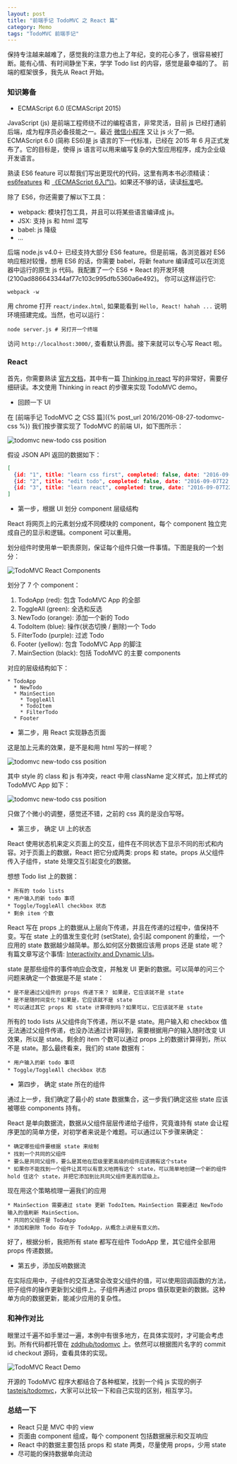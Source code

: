 ```yaml
---
layout: post
title: "前端手记 TodoMVC 之 React 篇"
category: Memo
tags: "TodoMVC 前端手记"
---
```


保持专注越来越难了，感觉我的注意力也上了年纪，变的花心多了，很容易被打断。能有心情、有时间静坐下来，学学 Todo list 的内容，感觉是最幸福的了。 前端的框架很多，我先从 React 开始。

<!-- more -->


### 知识筹备

* ECMAScript 6.0 (ECMAScript 2015)

JavaScript (js) 是前端工程师绕不过的编程语言，非常灵活，目前 js 已经打通前后端，成为程序员必备技能之一。最近 [微信小程序](https://mp.weixin.qq.com/wiki) 又让 js 火了一把。ECMAScript 6.0 (简称 ES6)是 js 语言的下一代标准，已经在 2015 年 6 月正式发布了。它的目标是，使得 js 语言可以用来编写复杂的大型应用程序，成为企业级开发语言。

熟读 ES6 feature 可以帮我们写出更现代的代码，这里有两本书必须精读：[es6features](https://github.com/lukehoban/es6features) 和 [《ECMAScript 6入门》](http://es6.ruanyifeng.com/)。如果还不够的话，读读[标准](http://www.ecma-international.org/ecma-262/6.0/)吧。

除了 ES6，你还需要了解以下工具：

* webpack: 模块打包工具，并且可以将某些语言编译成 js。
* JSX: 支持 js 和 html 混写
* babel: js 降级
* ...

后端 node.js v4.0＋ 已经支持大部分 ES6 feature。但是前端，各浏览器对 ES6 响应相对较慢，想用 ES6 的话，你需要 babel，将新 feature 编译成可以在浏览器中运行的原生 js 代码。我配置了一个 ES6 + React 的开发环境(2100ad886643344af77c103c995dfb5360a6e492)。 你可以这样运行它:

	webpack -w

用 chrome 打开 `react/index.html`, 如果能看到 `Hello, React! hahah ...` 说明环境搭建完成。当然，也可以运行：

	node server.js # 另打开一个终端

访问 `http://localhost:3000/`, 查看默认界面。接下来就可以专心写 React 啦。


### React

首先，你需要熟读 [官方文档](https://facebook.github.io/react/docs/getting-started.html)，其中有一篇 [Thinking in react](https://facebook.github.io/react/docs/thinking-in-react.html) 写的非常好，需要仔细研读。本文使用 Thinking in react 的步骤来实现 TodoMVC demo。

* 回顾一下 UI

在 [前端手记 TodoMVC 之 CSS 篇]({% post_url 2016/2016-08-27-todomvc-css %}) 我们按步骤实现了 TodoMVC 的前端 UI，如下图所示：

![todomvc new-todo css position](/assets/images/2016-09-04/d3d6da9aee6cc74cff3d5feda1577bde87467b58.png)

假设 JSON API 返回的数据如下：

```json
[
  {id: "1", title: "learn css first", completed: false, date: "2016-09-07T22:01:45Z"},
  {id: "2", title: "edit todo", completed: false, date: "2016-09-07T22:02:45Z"},
  {id: "3", title: "learn react", completed: true, date: "2016-09-07T22:03:45Z"}
]
```

* 第一步，根据 UI 划分 component 层级结构

React 将网页上的元素划分成不同模块的 component，每个 component 独立完成自己的显示和逻辑。component 可以重用。

划分组件时使用单一职责原则，保证每个组件只做一件事情。下图是我的一个划分：

![TodoMVC React Components](/assets/images/2016-09-06/todomvc-react-components.png)

划分了 7 个 component：

  1. TodoApp (red): 包含 TodoMVC App 的全部
  2. ToggleAll (green): 全选和反选
  3. NewTodo (orange): 添加一个新的 Todo
  4. TodoItem (blue): 操作(状态切换 / 删除)一个 Todo
  5. FilterTodo (purple): 过滤 Todo
  6. Footer (yellow): 包含 TodoMVC App 的脚注
  7. MainSection (black): 包括 TodoMVC 的主要 components

对应的层级结构如下：

```
* TodoApp
  * NewTodo
  * MainSection
    * ToggleAll
    * TodoItem
    * FilterTodo
  * Footer
```

* 第二步，用 React 实现静态页面

这是加上元素的效果，是不是和用 html 写的一样呢？

![todomvc new-todo css position](/assets/images/2016-09-06/8dc5b7c94a93f2ae6a516ab119aa643bc8734d6d.png)

其中 style 的 class 和 js 有冲突，react 中用 className 定义样式，加上样式的 TodoMVC App 如下：

![todomvc new-todo css position](/assets/images/2016-09-06/0352a2e9d04ce528c5f2632c794c42cf3b354a21.png)

只做了个微小的调整，感觉还不错，之前的 css 真的是没白写呀。

* 第三步， 确定 UI 上的状态

React 使用状态机来定义页面上的交互，组件在不同状态下显示不同的形式和内容。对于页面上的数据，React 把它分成两类: props 和 state。props 从父组件传入子组件，state 处理交互引起变化的数据。

想想 Todo list 上的数据：

	* 所有的 todo lists
	* 用户输入的新 todo 事项
	* Toggle/ToggleAll checkbox 状态
	* 剩余 item 个数

React 写在 props 上的数据从上层向下传递，并且在传递的过程中，值保持不变。写在 state 上的值发生变化时 (setState), 会引起 component 的重绘，一个应用的 state 数据越少越简单。那么如何区分数据应该用 props 还是 state 呢？有篇文章写这个事情: [Interactivity and Dynamic UIs](https://facebook.github.io/react/docs/interactivity-and-dynamic-uis.html)。

state 是那些组件的事件响应会改变，并触发 UI 更新的数据。可以简单的问三个问题来确定一个数据是不是 state：

	* 是不是通过父组件的 props 传递下来？ 如果是，它应该就不是 state
	* 是不是随时间变化？如果是，它应该就不是 state
	* 可以通过其它 props 和 state 计算得到吗？如果可以，它应该就不是 state

所有的 todo lists 从父组件向下传递，所以不是 state。用户输入和 checkbox 值无法通过父组件传递，也没办法通过计算得到，需要根据用户的输入随时改变 UI 效果，所以是 state。剩余的 item 个数可以通过 props 上的数据计算得到，所以不是 state。那么最终看来，我们的 state 数据有：

	* 用户输入的新 todo 事项
	* Toggle/ToggleAll checkbox 状态

* 第四步， 确定 state 所在的组件

通过上一步，我们确定了最小的 state 数据集合，这一步我们确定这些 state 应该被哪些 components 持有。

React 是单向数据流，数据从父组件层层传递给子组件，究竟谁持有 state 会让程序更加的简单方便，对初学者来说是个难题。可以通过以下步骤来确定：

	* 确定哪些组件要根据 state 来绘制
	* 找到一个共同的父组件
	* 要么是共同父组件，要么是其他在层级里更高级的组件应该拥有这个state
	* 如果你不能找到一个组件让其可以有意义地拥有这个 state，可以简单地创建一个新的组件 hold 住这个 state，并把它添加到比共同父组件更高的层级上。

现在用这个策略梳理一遍我们的应用

	* MainSection 需要通过 state 更新 TodoItem。MainSection 需要通过 NewTodo 输入的值刷新 MainSection。
	* 共同的父组件是 TodoApp
	* 添加和删除 Todo 存在于 TodoApp，从概念上讲是有意义的。

好了，根据分析，我把所有 state 都写在组件 TodoApp 里，其它组件全部用 props 传递数据。

* 第五步，添加反响数据流

在实际应用中，子组件的交互通常会改变父组件的值，可以使用回调函数的方法，把子组件的操作更新到父组件上。子组件再通过 props 值获取更新的数据。这种单方向的数据更新，能减少应用的复杂性。


### 和神作对比

眼里过千遍不如手里过一遍，本例中有很多地方，在具体实现时，才可能会考虑到。所有代码都托管在 [zddhub/todomvc](https://github.com/zddhub/todomvc) 上。依然可以根据图片名字的 commit id checkout 源码，查看具体的实现。

![TodoMVC React Demo](/assets/images/2016-09-06/b122e36d02d72cf9ac7f7d7070b975ac1d0a9142.gif)

开源的 TodoMVC 程序大都结合了各种框架，找到一个纯 js 实现的例子 [tastejs/todomvc](https://github.com/tastejs/todomvc/tree/gh-pages/examples/react/js)，大家可以比较一下和自己实现的区别，相互学习。


### 总结一下

* React 只是 MVC 中的 view
* 页面由 component 组成，每个 component 包括数据展示和交互响应
* React 中的数据主要包括 props 和 state 两类，尽量使用 props，少用 state
* 尽可能的保持数据单向流动

